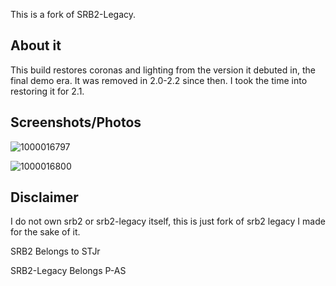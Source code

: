 This is a fork of SRB2-Legacy.

## About it
This build restores coronas and lighting from the version it debuted in, the final demo era. It was removed in 2.0-2.2 since then. I took the time into restoring it for 2.1.

## Screenshots/Photos
![1000016797](https://github.com/user-attachments/assets/7335622d-08c1-4681-a6a5-ba8d68f32d6e)

![1000016800](https://github.com/user-attachments/assets/9a9424ad-c94b-4873-872e-60827837cd6b)

## Disclaimer
I do not own srb2 or srb2-legacy itself, this is just fork of srb2 legacy I made for the sake of it.

SRB2 Belongs to STJr

SRB2-Legacy Belongs P-AS
